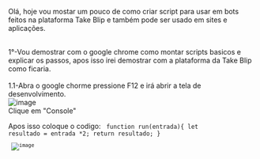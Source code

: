 Olá, hoje vou mostar um pouco de como criar script para usar em bots feitos na plataforma Take Blip e também pode ser usado em sites e aplicações.

<br>1°-Vou demostrar com o google chrome como montar scripts basicos e explicar os passos, apos isso irei demostrar com a plataforma da Take Blip como ficaria.<br>
<br>1.1-Abra o google chorme pressione F12 e irá abrir a tela de desenvolvimento.<br>
![image](https://user-images.githubusercontent.com/18338341/152656012-a2ba15d3-8d91-449a-9f92-2a75bb2beca3.png)
<br>Clique em "Console"<br>

Apos isso coloque o codigo:
<code> function run(entrada){
    let resultado = entrada *2;                                                 return resultado;
} <code>
<br> <br>
![image](https://user-images.githubusercontent.com/18338341/152656116-dfe3b5fb-fede-4362-85dd-18feb0ed9ea8.png)
